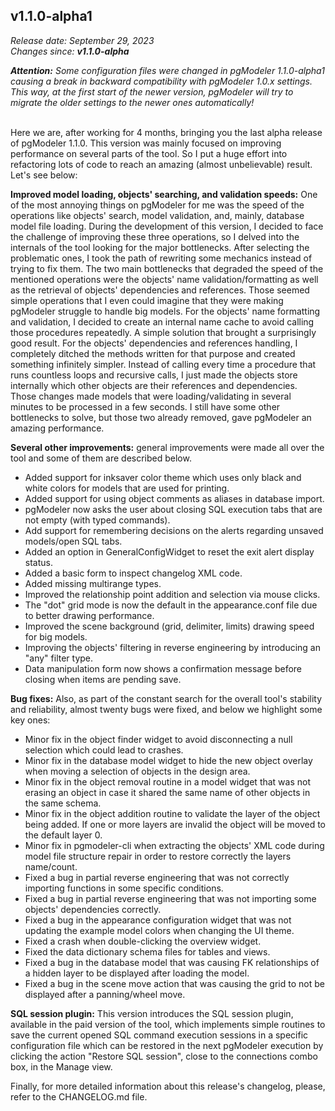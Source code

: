 v1.1.0-alpha1
------
<em>Release date: September 29, 2023</em><br/>
<em>Changes since: <strong>v1.1.0-alpha</strong></em><br/>

<em><strong>Attention:</strong> Some configuration files were changed in pgModeler 1.1.0-alpha1 causing a break in backward compatibility with pgModeler 1.0.x settings. This way, at the first start of the newer version, pgModeler will try to migrate the older settings to the newer ones automatically!</em><br/><br/>

Here we are, after working for 4 months, bringing you the last alpha release of pgModeler 1.1.0. This version was mainly focused on improving performance on several parts of the tool. So I put a huge effort into refactoring lots of code to reach an amazing (almost unbelievable) result. Let's see below:

**Improved model loading, objects' searching, and validation speeds:** One of the most annoying things on pgModeler for me was the speed of the operations like objects' search, model validation, and, mainly, database model file loading. During the development of this version, I decided to face the challenge of improving these three operations, so I delved into the internals of the tool looking for the major bottlenecks. After selecting the problematic ones, I took the path of rewriting some mechanics instead of trying to fix them. The two main bottlenecks that degraded the speed of the mentioned operations were the objects' name validation/formatting as well as the retrieval of objects' dependencies and references. Those seemed simple operations that I even could imagine that they were making pgModeler struggle to handle big models. For the objects' name formatting and validation, I decided to create an internal name cache to avoid calling those procedures repeatedly. A simple solution that brought a surprisingly good result. For the objects' dependencies and references handling, I completely ditched the methods written for that purpose and created something infinitely simpler. Instead of calling every time a procedure that runs countless loops and recursive calls, I just made the objects store internally which other objects are their references and dependencies. Those changes made models that were loading/validating in several minutes to be processed in a few seconds. I still have some other bottlenecks to solve, but those two already removed, gave pgModeler an amazing performance.<br/>

**Several other improvements:** general improvements were made all over the tool and some of them are described below.<br/>
* Added support for inksaver color theme which uses only black and white colors for models that are used for printing.<br/>
* Added support for using object comments as aliases in database import.<br/>
* pgModeler now asks the user about closing SQL execution tabs that are not empty (with typed commands).<br/>
* Add support for remembering decisions on the alerts regarding unsaved models/open SQL tabs.<br/>
* Added an option in GeneralConfigWidget to reset the exit alert display status.<br/>
* Added a basic form to inspect changelog XML code.<br/>
* Added missing multirange types.<br/>
* Improved the relationship point addition and selection via mouse clicks.<br/>
* The "dot" grid mode is now the default in the appearance.conf file due to better drawing performance.<br/>
* Improved the scene background (grid, delimiter, limits) drawing speed for big models.<br/>
* Improving the objects' filtering in reverse engineering by introducing an "any" filter type.<br/>
* Data manipulation form now shows a confirmation message before closing when items are pending save.<br/>

**Bug fixes:** Also, as part of the constant search for the overall tool's stability and reliability, almost twenty bugs were fixed, and below we highlight some key ones:<br/>
* Minor fix in the object finder widget to avoid disconnecting a null selection which could lead to crashes.<br/>
* Minor fix in the database model widget to hide the new object overlay when moving a selection of objects in the design area.<br/>
* Minor fix in the object removal routine in a model widget that was not erasing an object in case it shared the same name of other objects in the same schema.<br/>
* Minor fix in the object addition routine to validate the layer of the object being added. If one or more layers are invalid the object will be moved to the default layer 0.<br/>
* Minor fix in pgmodeler-cli when extracting the objects' XML code during model file structure repair in order to restore correctly the layers name/count.<br/>
* Fixed a bug in partial reverse engineering that was not correctly importing functions in some specific conditions.<br/>
* Fixed a bug in partial reverse engineering that was not importing some objects' dependencies correctly.<br/>
* Fixed a bug in the appearance configuration widget that was not updating the example model colors when changing the UI theme.<br/>
* Fixed a crash when double-clicking the overview widget.<br/>
* Fixed the data dictionary schema files for tables and views.<br/>
* Fixed a bug in the database model that was causing FK relationships of a hidden layer to be displayed after loading the model.<br/>
* Fixed a bug in the scene move action that was causing the grid to not be displayed after a panning/wheel move.<br/>

**SQL session plugin:** This version introduces the SQL session plugin, available in the paid version of the tool, which implements simple routines to save the current opened SQL command execution sessions in a specific configuration file which can be restored in the next pgModeler execution by clicking the action "Restore SQL session", close to the connections combo box, in the Manage view.<br/>

Finally, for more detailed information about this release's changelog, please, refer to the CHANGELOG.md file.
